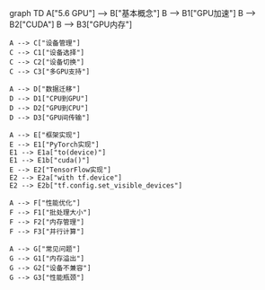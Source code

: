 graph TD
    A["5.6 GPU"] --> B["基本概念"]
    B --> B1["GPU加速"]
    B --> B2["CUDA"]
    B --> B3["GPU内存"]
    
    A --> C["设备管理"]
    C --> C1["设备选择"]
    C --> C2["设备切换"]
    C --> C3["多GPU支持"]
    
    A --> D["数据迁移"]
    D --> D1["CPU到GPU"]
    D --> D2["GPU到CPU"]
    D --> D3["GPU间传输"]
    
    A --> E["框架实现"]
    E --> E1["PyTorch实现"]
    E1 --> E1a["to(device)"]
    E1 --> E1b["cuda()"]
    E --> E2["TensorFlow实现"]
    E2 --> E2a["with tf.device"]
    E2 --> E2b["tf.config.set_visible_devices"]
    
    A --> F["性能优化"]
    F --> F1["批处理大小"]
    F --> F2["内存管理"]
    F --> F3["并行计算"]
    
    A --> G["常见问题"]
    G --> G1["内存溢出"]
    G --> G2["设备不兼容"]
    G --> G3["性能瓶颈"] 